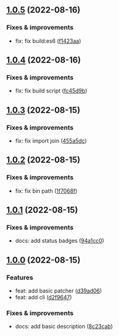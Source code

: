 ## [1.0.5](https://github.com/antongolub/nestjs-esm-fix/compare/v1.0.4...v1.0.5) (2022-08-16)

### Fixes & improvements
* fix: fix build:es6 ([f1423aa](https://github.com/antongolub/nestjs-esm-fix/commit/f1423aaa1b60a0106100bbeface94474dfe3bc28))

## [1.0.4](https://github.com/antongolub/nestjs-esm-fix/compare/v1.0.3...v1.0.4) (2022-08-16)

### Fixes & improvements
* fix: fix build script ([fc45d9b](https://github.com/antongolub/nestjs-esm-fix/commit/fc45d9b04577fe6d0d7621fab96f9582a0e76b0b))

## [1.0.3](https://github.com/antongolub/nestjs-esm-fix/compare/v1.0.2...v1.0.3) (2022-08-15)

### Fixes & improvements
* fix: fix import join ([455a5dc](https://github.com/antongolub/nestjs-esm-fix/commit/455a5dcd4daf9663fa886f94bf6b462885fdef45))

## [1.0.2](https://github.com/antongolub/nestjs-esm-fix/compare/v1.0.1...v1.0.2) (2022-08-15)

### Fixes & improvements
* fix: fix bin path ([1f7068f](https://github.com/antongolub/nestjs-esm-fix/commit/1f7068fe5a63c1aebcb339eee14b8bd59e16d0fa))

## [1.0.1](https://github.com/antongolub/nestjs-esm-fix/compare/v1.0.0...v1.0.1) (2022-08-15)

### Fixes & improvements
* docs: add status badges ([94a1cc0](https://github.com/antongolub/nestjs-esm-fix/commit/94a1cc0f3f419cdb6aad80de63e947730c7c1c08))

## [1.0.0](https://github.com/antongolub/nestjs-esm-fix/compare/undefined...v1.0.0) (2022-08-15)

### Features
* feat: add basic patcher ([d39ad06](https://github.com/antongolub/nestjs-esm-fix/commit/d39ad068c999315db045f33ee08e0017c2651362))
* feat: add cli ([d2f9647](https://github.com/antongolub/nestjs-esm-fix/commit/d2f96471fc562d0082fa785ee4b5c038dbac0e8e))

### Fixes & improvements
* docs: add basic description ([8c23cab](https://github.com/antongolub/nestjs-esm-fix/commit/8c23cab684222d32b37385e1afc4288fd24eeed3))
